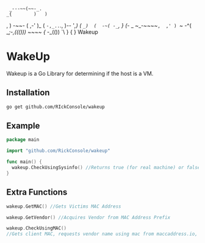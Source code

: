 
     _---~~(~~-_.
    _{        )   )
  ,   ) -~~- ( ,-' )_
 (  `-,_..`., )-- '_,)
( ` _)  (  -~( -_ `,  }
(_-  _  ~_-~~~~`,  ,' )
  `~ -^(    __;-,((()))
        ~~~~ {_ -_(())
               `\  }
                 { }   Wakeup
   
# WakeUp

Wakeup is a Go Library for determining if the host is a VM. 

## Installation

```bash
go get github.com/RIckConsole/wakeup
```

## Example

```go
package main

import "github.com/RickConsole/wakeup"

func main() {
  wakeup.CheckUsingSysinfo() //Returns true (for real machine) or false (for VM)
}
```

## Extra Functions

```go
wakeup.GetMAC() //Gets Victims MAC Address
```
```go
wakeup.GetVendor() //Acquires Vendor from MAC Address Prefix
```
```go
wakeup.CheckUsingMAC() 
//Gets client MAC, requests vendor name using mac from maccaddress.io, if its a vm vendor, will return false
```
